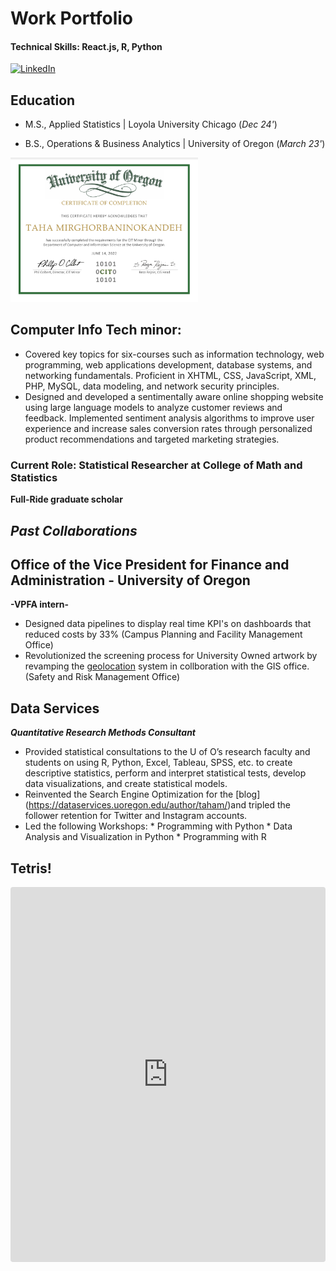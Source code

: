# Work Portfolio
#### Technical Skills: React.js, R, Python

<a href="https://www.linkedin.com/in/mirghorbani-t/">
  <img src="https://cdn1.iconfinder.com/data/icons/logotypes/32/circle-linkedin-1024.png" alt="LinkedIn" width="35" height="35">
</a>

## Education
- M.S., Applied Statistics | Loyola University Chicago (_Dec 24'_)

- B.S., Operations & Business Analytics | University of Oregon (_March 23'_)

<a href="assets/img/2442BA0F-3AEF-4A68-B5E6-5DB082BCFBAD.jpeg" target="_blank">
  <img src="assets/img/2442BA0F-3AEF-4A68-B5E6-5DB082BCFBAD.jpeg" alt="CIT_minor_Certificate" width="300">
</a>  

## Computer Info Tech minor:
 - Covered key topics for six-courses such as information technology, web programming, web applications development, database systems, and networking fundamentals. Proficient in XHTML, CSS, JavaScript, XML, PHP, MySQL, data modeling, and network security principles.
 - Designed and developed a sentimentally aware online shopping website using large language models to analyze customer reviews and feedback. Implemented sentiment analysis algorithms to improve user experience and increase sales conversion rates through personalized product recommendations and targeted marketing strategies.
 
### Current Role: Statistical Researcher at College of Math and Statistics 
**Full-Ride graduate scholar**

## _Past Collaborations_

## Office of the Vice President for Finance and Administration - University of Oregon
  **-VPFA intern-**
 - Designed data pipelines to display real time KPI's on dashboards that reduced costs by 33% (Campus Planning and Facility Management Office)
 - Revolutionized the screening process for University Owned artwork by revamping the [geolocation](https://map.uoregon.edu/) system in collboration with the GIS office. (Safety and Risk Management Office)


## Data Services
**_Quantitative Research Methods Consultant_**
 -	Provided statistical consultations to the U of O’s research faculty and students on using R, Python, Excel, Tableau, SPSS, etc. to create descriptive statistics, perform and interpret statistical tests, develop data visualizations, and create statistical models.
 -	Reinvented the Search Engine Optimization for the [blog] (https://dataservices.uoregon.edu/author/taham/)and tripled the follower retention for Twitter and Instagram accounts.
 -	Led the following Workshops: * Programming with Python * Data Analysis and Visualization in Python * Programming with R


## Tetris!

<iframe src="https://codesandbox.io/embed/r34h6h?view=preview&module=%2Fsrc%2Findex.js"
     style="width: 100%; height: 600px; border: 0; border-radius: 4px; overflow: hidden;"
     title="Tetris Game"
     allow="accelerometer; ambient-light-sensor; camera; encrypted-media; geolocation; gyroscope; hid; microphone; midi; payment; usb; vr; xr-spatial-tracking"
     sandbox="allow-forms allow-modals allow-popups allow-presentation allow-same-origin allow-scripts"
   ></iframe>
